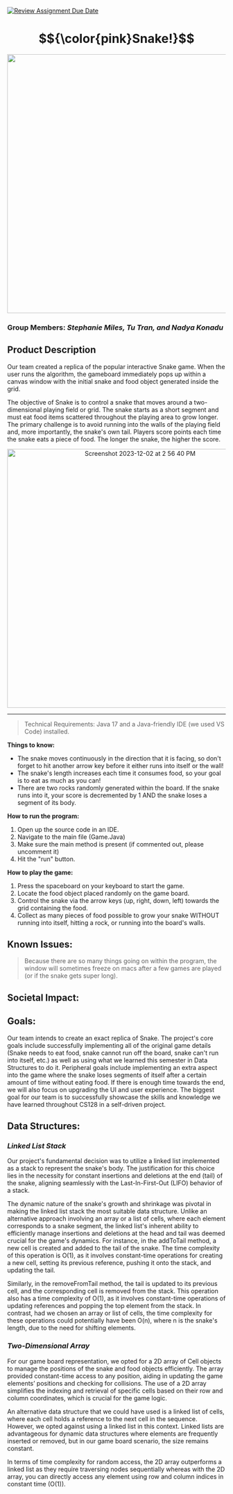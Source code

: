 [![Review Assignment Due Date](https://classroom.github.com/assets/deadline-readme-button-24ddc0f5d75046c5622901739e7c5dd533143b0c8e959d652212380cedb1ea36.svg)](https://classroom.github.com/a/GqrHw_cP)
# $${\color{pink}Snake!}$$

<p align = "center">
<img src="https://github.com/mac-comp128-fa23/course-project-02_steph_tu_nadya_snake/assets/118240368/1d461417-8d17-4f70-b5c1-6e8ee1c837f4" width="597" />
</p>

### __Group Members__: *Stephanie Miles, Tu Tran, and Nadya Konadu*

## __Product Description__

Our team created a replica of the popular interactive Snake game. When the user runs the algorithm, the gameboard immediately pops up within a canvas window with the initial snake and food object generated inside the grid. 

The objective of Snake is to control a snake that moves around a two-dimensional playing field or grid. The snake starts as a short segment and must eat food items scattered throughout the playing area to grow longer. The primary challenge is to avoid running into the walls of the playing field and, more importantly, the snake's own tail. Players score points each time the snake eats a piece of food. The longer the snake, the higher the score. 

<p align = "center"> 
  <img width="597" alt="Screenshot 2023-12-02 at 2 56 40 PM" src="https://github.com/mac-comp128-fa23/course-project-02_steph_tu_nadya_snake/assets/118240368/b876f125-7a66-49d4-ab6a-aa6ec3af3c49">
</p>

***

> Technical Requirements: Java 17 and a Java-friendly IDE (we used VS Code) installed.

__Things to know:__

- The snake moves continuously in the direction that it is facing, so don't forget to hit another arrow key before it either runs into itself or the wall!
- The snake's length increases each time it consumes food, so your goal is to eat as much as you can!
- There are two rocks randomly generated within the board. If the snake runs into it, your score is decremented by 1 AND the snake loses a segment of its body.

__How to run the program:__

1. Open up the source code in an IDE.
2. Navigate to the main file (Game.Java)
3. Make sure the main method is present (if commented out, please uncomment it)
4. Hit the "run" button.

__How to play the game:__

1. Press the spaceboard on your keyboard to start the game.
2. Locate the food object placed randomly on the game board.
3. Control the snake via the arrow keys (up, right, down, left) towards the grid containing the food.
4. Collect as many pieces of food possible to grow your snake WITHOUT running into itself, hitting a rock, or running into the board's walls.

## __Known Issues:__

> Because there are so many things going on within the program, the window will sometimes freeze on macs after a few games are played (or if the snake gets super long).

## __Societal Impact:__

## __Goals:__

Our team intends to create an exact replica of Snake. The project's core goals include successfully implementing all of the original game details (Snake needs to eat food, snake cannot run off the board, snake can't run into itself, etc.) as well as using what we learned this semester in Data Structures to do it. Peripheral goals include implementing an extra aspect into the game where the snake loses segments of itself after a certain amount of time without eating food. If there is enough time towards the end, we will also focus on upgrading the UI and user experience. The biggest goal for our team is to successfully showcase the skills and knowledge we have learned throughout CS128 in a self-driven project. 

## __Data Structures:__

### *Linked List Stack*

Our project's fundamental decision was to utilize a linked list implemented as a stack to represent the snake's body. The justification for this choice lies in the necessity for constant insertions and deletions at the end (tail) of the snake, aligning seamlessly with the Last-In-First-Out (LIFO) behavior of a stack. 

The dynamic nature of the snake's growth and shrinkage was pivotal in making the linked list stack the most suitable data structure. Unlike an alternative approach involving an array or a list of cells, where each element corresponds to a snake segment, the linked list's inherent ability to efficiently manage insertions and deletions at the head and tail was deemed crucial for the game's dynamics. For instance, in the addToTail method, a new cell is created and added to the tail of the snake. The time complexity of this operation is O(1), as it involves constant-time operations for creating a new cell, setting its previous reference, pushing it onto the stack, and updating the tail.

Similarly, in the removeFromTail method, the tail is updated to its previous cell, and the corresponding cell is removed from the stack. This operation also has a time complexity of O(1), as it involves constant-time operations of updating references and popping the top element from the stack. In contrast, had we chosen an array or list of cells, the time complexity for these operations could potentially have been O(n), where n is the snake's length, due to the need for shifting elements.

### *Two-Dimensional Array*

For our game board representation, we opted for a 2D array of Cell objects to manage the positions of the snake and food objects efficiently. The array provided constant-time access to any position, aiding in updating the game elements’ positions and checking for collisions. The use of a 2D array simplifies the indexing and retrieval of specific cells based on their row and column coordinates, which is crucial for the game logic.

An alternative data structure that we could have used is a linked list of cells, where each cell holds a reference to the next cell in the sequence. However, we opted against using a linked list in this context. Linked lists are advantageous for dynamic data structures where elements are frequently inserted or removed, but in our game board scenario, the size remains constant. 

In terms of time complexity for random access, the 2D array outperforms a linked list as they require traversing nodes sequentially whereas with the 2D array, you can directly access any element using row and column indices in constant time (O(1)). 

